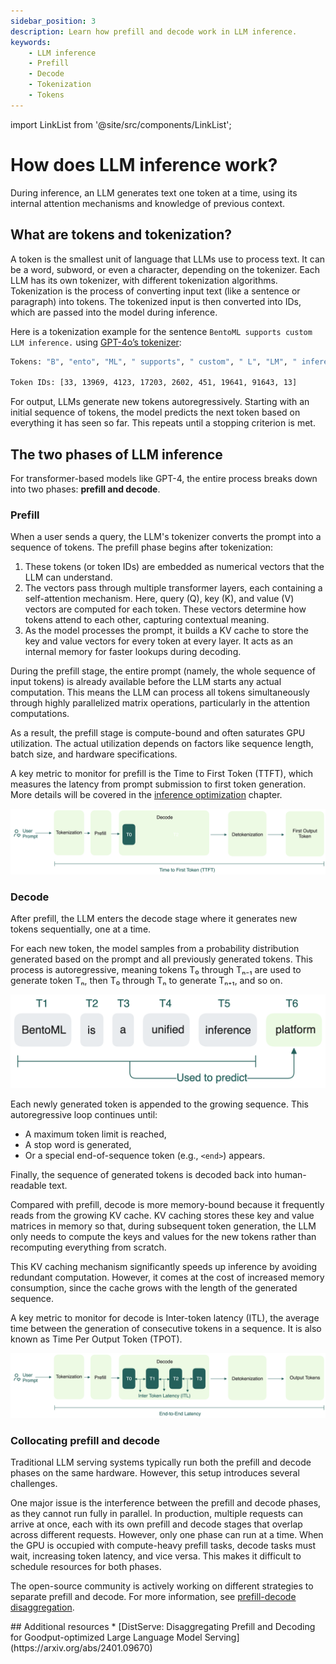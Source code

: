 ```yaml
---
sidebar_position: 3
description: Learn how prefill and decode work in LLM inference.
keywords:
    - LLM inference
    - Prefill
    - Decode
    - Tokenization
    - Tokens
---
```


import LinkList from '@site/src/components/LinkList';

# How does LLM inference work?

During inference, an LLM generates text one token at a time, using its internal attention mechanisms and knowledge of previous context.

## What are tokens and tokenization?

A token is the smallest unit of language that LLMs use to process text. It can be a word, subword, or even a character, depending on the tokenizer. Each LLM has its own tokenizer, with different tokenization algorithms. Tokenization is the process of converting input text (like a sentence or paragraph) into tokens. The tokenized input is then converted into IDs, which are passed into the model during inference. 

Here is a tokenization example for the sentence `BentoML supports custom LLM inference.` using [GPT-4o’s tokenizer](https://platform.openai.com/tokenizer):

```bash
Tokens: "B", "ento", "ML", " supports", " custom", " L", "LM", " inference", "."

Token IDs: [33, 13969, 4123, 17203, 2602, 451, 19641, 91643, 13]
```

For output, LLMs generate new tokens autoregressively. Starting with an initial sequence of tokens, the model predicts the next token based on everything it has seen so far. This repeats until a stopping criterion is met.

## The two phases of LLM inference

For transformer-based models like GPT-4, the entire process breaks down into two phases: **prefill and decode**.

### Prefill

When a user sends a query, the LLM's tokenizer converts the prompt into a sequence of tokens. The prefill phase begins after tokenization:

1. These tokens (or token IDs) are embedded as numerical vectors that the LLM can understand.
2. The vectors pass through multiple transformer layers, each containing a self-attention mechanism. Here, query (Q), key (K), and value (V) vectors are computed for each token. These vectors determine how tokens attend to each other, capturing contextual meaning.
3. As the model processes the prompt, it builds a KV cache to store the key and value vectors for every token at every layer. It acts as an internal memory for faster lookups during decoding.

During the prefill stage, the entire prompt (namely, the whole sequence of input tokens) is already available before the LLM starts any actual computation. This means the LLM can process all tokens simultaneously through highly parallelized matrix operations, particularly in the attention computations.

As a result, the prefill stage is compute-bound and often saturates GPU utilization. The actual utilization depends on factors like sequence length, batch size, and hardware specifications.

A key metric to monitor for prefill is the Time to First Token (TTFT), which measures the latency from prompt submission to first token generation. More details will be covered in the [inference optimization](/inference-optimization) chapter.

![llm-inference-prefill.png](./img/llm-inference-prefill.png)

### Decode

After prefill, the LLM enters the decode stage where it generates new tokens sequentially, one at a time.

For each new token, the model samples from a probability distribution generated based on the prompt and all previously generated tokens. This process is autoregressive, meaning tokens T₀ through Tₙ₋₁ are used to generate token Tₙ, then T₀ through Tₙ to generate Tₙ₊₁, and so on.

![auto-regressive.png](./img/auto-regressive.png)

Each newly generated token is appended to the growing sequence. This autoregressive loop continues until:

- A maximum token limit is reached,
- A stop word is generated,
- Or a special end-of-sequence token (e.g., `<end>`) appears.

Finally, the sequence of generated tokens is decoded back into human-readable text.

Compared with prefill, decode is more memory-bound because it frequently reads from the growing KV cache. KV caching stores these key and value matrices in memory so that, during subsequent token generation, the LLM only needs to compute the keys and values for the new tokens rather than recomputing everything from scratch.

This KV caching mechanism significantly speeds up inference by avoiding redundant computation. However, it comes at the cost of increased memory consumption, since the cache grows with the length of the generated sequence.

A key metric to monitor for decode is Inter-token latency (ITL), the average time between the generation of consecutive tokens in a sequence. It is also known as Time Per Output Token (TPOT).

![llm-inference-itl.png](./img/llm-inference-itl.png)

### Collocating prefill and decode

Traditional LLM serving systems typically run both the prefill and decode phases on the same hardware. However, this setup introduces several challenges.

One major issue is the interference between the prefill and decode phases, as they cannot run fully in parallel. In production, multiple requests can arrive at once, each with its own prefill and decode stages that overlap across different requests. However, only one phase can run at a time. When the GPU is occupied with compute-heavy prefill tasks, decode tasks must wait, increasing token latency, and vice versa. This makes it difficult to schedule resources for both phases.

The open-source community is actively working on different strategies to separate prefill and decode. For more information, see [prefill-decode disaggregation](/inference-optimization/prefill-decode-disaggregation).

<LinkList>
  ## Additional resources
  * [DistServe: Disaggregating Prefill and Decoding for Goodput-optimized Large Language Model Serving](https://arxiv.org/abs/2401.09670)
</LinkList>